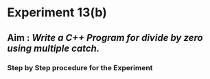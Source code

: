 # Experiment 13(b)
## Aim : _Write a C++ Program for divide by zero using multiple catch._
### Step by Step procedure for the Experiment
